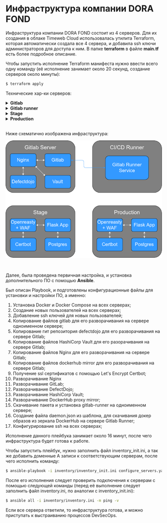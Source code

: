 # Инфраструктура компании DORA FOND

Инфраструктура компании DORA FOND состоит из 4 серверов. Для их создания в облаке Timeweb Cloud использовалась утилита Terraform, которая автоматически создала все 4 сервера, и добавила ssh ключи администраторов для доступа к ним. В папке **terraform** в файле **main.tf** есть более подробное описание.

Чтобы запустить исполнение Terraform манифеста нужно ввести всего одну команду (её исполнение занимает около 20 секунд, создание серверов около минуты):

```bash
$ terraform apply
```

Технические хар-ки серверов:

<details><summary><b>Gitlab</b></summary>

|cpu|ram|disk|
|:---|:---|:---|
|4 cores|6 Gb|50 Gb|

</details>

<details><summary><b>Gitlab runner</b></summary>

|cpu|ram|disk|
|:---|:---|:---|
|2 cores|4 Gb|30 Gb|

</details>

<details><summary><b>Stage</b></summary>

|cpu|ram|disk|
|:---|:---|:---|
|2 cores|4 Gb|30 Gb|

</details>

<details><summary><b>Production</b></summary>

|cpu|ram|disk|
|:---|:---|:---|
|2 cores|4 Gb|30 Gb|

</details>

</br>

Ниже схематично изображена инфраструктура:

![infra](images/dora.png)

</br>

Далее, была проведена первичная настройка, и установка дополнительного ПО с помощью **Ansible**.

Был описан Playbook, и подготовлены конфигурационные файлы для установки и настройки ПО, а именно:

1. Установка Docker и Docker Compose на всех серверах;
2. Создание новых пользователей на всех серверах;
3. Добавление ssh ключей для новых пользователей;
4. Копирование файлов gitlab для его разворачивания на сервере одноименном сервере;
5. Копирование гит репозитория defectdojo для его разворачивания на сервере Gitlab;
6. Копирование файлов HashiCorp Vault для его разорачивания на сервере Gitlab;
7. Копирование файлов Nginx для его разворачивания на сервере Gitlab;
8. Копирование файлов dockerhub mirror для его разворачивания на сервере Gitlab;
9. Получение ssl сертификатов с помощью Let's Encrypt Certbot;
10. Разворачивание Nginx
11. Разворачивание GitLab;
12. Разворачивание DefectDojo;
13. Разворачивание HashiCorp Vault;
14. Разворачивание DockerHub proxy mirror;
15. Скачивание пакета и установка gitlab-runner на одноименном сервере;
16. Создание файла daemon.json из шаблона, для скачивания докер образов из зеркала DockerHub на сервере Gitlab Runner;
17. Конфигурирование ssh на всех серверах;

Исполнение данного плейбука занимает около 16 минут, после чего инфраструктура будет готова к работе.

Чтобы запустить плейбук, нужно заполнить файл inventory_init.ini, а так же добавить доменные A записи к соответствующим серверам, после чего исполнить команду:

```bash
$ ansible-playbook -i inventory/inventory_init.ini configure_servers.yaml
```

После его исполнения следует проверить подключения к серверам с помощью следующей команды (перед её выполнение следует заполнить файл inventory.ini, по аналогии с inventory_init.ini):

```bash
$ ansible all -i inventory/inventory.ini -m ping -v 
```

Если все сервера ответили, то инфраструктура готова, и можно приступать к выстраиванию процессов DevSecOps.

